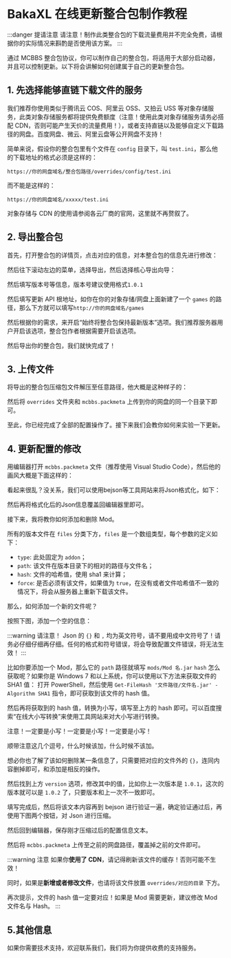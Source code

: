 # BakaXL 在线更新整合包制作教程

:::danger 提请注意
请注意！制作此类整合包的下载流量费用并不完全免费，请根据你的实际情况来斟酌是否使用该方案。
:::

通过 MCBBS 整合包协议，你可以制作自己的整合包，将适用于大部分启动器，并且可以控制更新。以下将会讲解如何创建属于自己的更新整合包。

## 1. 先选择能够直链下载文件的服务

我们推荐你使用类似于腾讯云 COS、阿里云 OSS、又拍云 USS 等对象存储服务，此类对象存储服务都将提供免费额度（注意！使用此类对象存储服务请务必搭配 CDN，否则可能产生天价的流量费用！），或者支持直链以及能够自定义下载路径的网盘。百度网盘、微云、阿里云盘等公开网盘不支持！

简单来说，假设你的整合包里有个文件在 `config` 目录下，叫 `test.ini`，那么他的下载地址的格式必须是这样的：

```plaintext
https://你的网盘域名/整合包路径/overrides/config/test.ini
```

而不能是这样的：

```plaintext
https://你的网盘域名/xxxxx/test.ini
```

对象存储与 CDN 的使用请参阅各云厂商的官网，这里就不再赘叙了。

## 2. 导出整合包

首先，打开整合包的详情页，点击对应的信息，对本整合包的信息先进行修改：

然后往下滚动左边的菜单，选择导出，然后选择核心导出向导：

然后填写版本号等信息，版本号建议使用格式`1.0.1`

然后填写更新 API 根地址，如你在你的对象存储/网盘上面新建了一个 `games` 的路径，那么下方就可以填写`http://你的网盘域名/games`

然后根据你的需求，来开启“始终将整合包保持最新版本”选项。我们推荐服务器用户开启该选项，整合包作者根据需要开启该选项。

然后导出你的整合包，我们就快完成了！

## 3. 上传文件

将导出的整合包压缩包文件解压至任意路径，他大概是这种样子的：

然后将 `overrides` 文件夹和 `mcbbs.packmeta` 上传到你的网盘的同一个目录下即可。

至此，你已经完成了全部的配置操作了。接下来我们会教你如何来实验一下更新。

## 4. 更新配置的修改

用编辑器打开 `mcbbs.packmeta` 文件（推荐使用 Visual Studio Code），然后他的画风大概是下面这样的：

看起来很乱？没关系，我们可以使用bejson等工具网站来将Json格式化，如下：

然后再将格式化后的Json信息覆盖回编辑器里即可。

接下来，我将教你如何添加和删除 Mod。

所有的版本文件在 `files` 分类下方，`files` 是一个数组类型，每个参数的定义如下：

- `type`: 此处固定为 `addon`；
- `path`: 该文件在版本目录下的相对的路径与文件名；
- `hash`: 文件的哈希值，使用 sha1 来计算；
- `force`: 是否必须有该文件，如果值为 `true`，在没有或者文件哈希值不一致的情况下，将会从服务器上重新下载该文件。

那么，如何添加一个新的文件呢？

按照下图，添加一个空的信息：

:::warning 请注意！
Json 的 `{}` 和 `,` 均为英文符号，请不要用成中文符号了！请务必仔细仔细再仔细。任何的格式和符号错误，将会导致配置文件错误，将无法生效！
:::

比如你要添加一个 Mod，那么它的 `path` 路径就填写 `mods/Mod 名.jar`
`hash` 怎么获取呢？如果你是 Windows 7 和以上系统，你可以使用以下方法来获取文件的 SHA1 值：
打开 PowerShell，然后使用 `Get-FileHash '文件路径/文件名.jar' -Algorithm SHA1` 指令，即可获取到该文件的 hash 值。

然后再将获取到的 hash 值，转换为小写，填写至上方的 hash 即可。可以百度搜索“在线大小写转换”来使用工具网站来对大小写进行转换。

注意！一定要是小写！一定要是小写！一定要是小写！

顺带注意这几个逗号，什么时候该加，什么时候不该加。

想必你也了解了该如何删除某一条信息了，只需要把对应的文件外的 `{}`，连同内容删掉即可，和添加是相反的操作。

然后找到上方 `version` 选项，修改其中的值，比如你上一次版本是 `1.0.1`，这次的版本就可以是 `1.0.2` 了，只要版本和上一次不一致即可。

填写完成后，然后将该文本内容再到 bejson 进行验证一遍，确定验证通过后，再使用下图两个按钮，对 Json 进行压缩。

然后回到编辑器，保存刚才压缩过后的配置信息文本。

然后将 `mcbbs.packmeta` 上传至之前的网盘路径，覆盖掉之前的文件即可。

:::warning 注意
如果你**使用了 CDN**，请记得刷新该文件的缓存！否则可能不生效！

同时，如果是**新增或者修改文件**，也请将该文件放置 `overrides/对应的目录` 下方。

再次提示，文件的 hash 值一定要对应！如果是 Mod 需要更新，建议修改 Mod 文件名与 Hash。
:::

## 5.其他信息

如果你需要技术支持，欢迎联系我们，我们将为你提供收费的支持服务。
